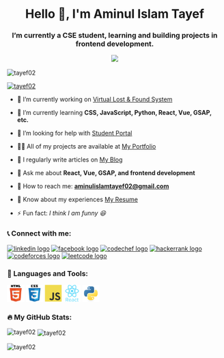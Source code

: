 <h1 align="center">Hello 👋, I'm Aminul Islam Tayef</h1>
<h3 align="center">I’m currently a CSE student, learning and building projects in frontend development.</h3>

<div align="center">
  <img height="150" src="https://media.giphy.com/media/M9gbBd9nbDrOTu1Mqx/giphy.gif"  />
</div>

<p align="left"> <img src="https://komarev.com/ghpvc/?username=tayef02&label=Profile%20views&color=0e75b6&style=flat" alt="tayef02" /> </p>

<p align="left"> <a href="https://github.com/ryo-ma/github-profile-trophy"><img src="https://github-profile-trophy.vercel.app/?username=tayef02" alt="tayef02" /></a> </p>

- 🔭 I’m currently working on [Virtual Lost & Found System](https://docs.google.com/document/d/1hVktm4MB1OkxgRIqHOczk5Nvup3o1FiMHzv0dSNi0NQ/edit?usp=sharing)

- 🌱 I’m currently learning **CSS, JavaScript, Python, React, Vue, GSAP, etc.**

- 🤝 I’m looking for help with [Student Portal](https://docs.google.com/document/d/1hVktm4MB1OkxgRIqHOczk5Nvup3o1FiMHzv0dSNi0NQ/edit?usp=sharing)

- 👨‍💻 All of my projects are available at [My Portfolio](#)

- 📝 I regularly write articles on [My Blog](#)

- 💬 Ask me about **React, Vue, GSAP, and frontend development**

- 💌 How to reach me: **aminulislamtayef02@gmail.com**

- 📝 Know about my experiences [My Resume](#)

- ⚡ Fun fact: *I think I am funny 😆*

### 📞 Connect with me:
<p align="left">
<a href="https://linkedin.com/in/aminulislamtayef" target="blank"><img src="https://img.shields.io/static/v1?message=LinkedIn&logo=linkedin&label=&color=0077B5&logoColor=white&labelColor=&style=for-the-badge" height="25" alt="linkedin logo" /></a>
<a href="https://fb.com/mdaminul.islamtayef" target="blank"><img src="https://img.shields.io/static/v1?message=Facebook&logo=facebook&label=&color=1877F2&logoColor=white&labelColor=&style=for-the-badge" height="25" alt="facebook logo" /></a>
<a href="https://www.codechef.com/users/tayef02" target="blank"><img src="https://img.shields.io/static/v1?message=CodeChef&logo=codechef&label=&color=5A5A5A&logoColor=white&labelColor=&style=for-the-badge" height="25" alt="codechef logo" /></a>
<a href="https://www.hackerrank.com/aminulislamtayef02" target="blank"><img src="https://img.shields.io/static/v1?message=HackerRank&logo=hackerrank&label=&color=2EC866&logoColor=white&labelColor=&style=for-the-badge" height="25" alt="hackerrank logo" /></a>
<a href="https://codeforces.com/profile/aminul_islam_tayef" target="blank"><img src="https://img.shields.io/static/v1?message=CodeForces&logo=codeforces&label=&color=1F8ACB&logoColor=white&labelColor=&style=for-the-badge" height="25" alt="codeforces logo" /></a>
<a href="https://www.leetcode.com/aminul_islam_tayef" target="blank"><img src="https://img.shields.io/static/v1?message=LeetCode&logo=leetcode&label=&color=FFA116&logoColor=white&labelColor=&style=for-the-badge" height="25" alt="leetcode logo" /></a>
</p>

### 🔧 Languages and Tools:
<p align="left">
  <img src="https://raw.githubusercontent.com/devicons/devicon/master/icons/html5/html5-original-wordmark.svg" alt="html5" width="40" height="40"/>
  <img src="https://raw.githubusercontent.com/devicons/devicon/master/icons/css3/css3-original-wordmark.svg" alt="css3" width="40" height="40"/>
  <img src="https://raw.githubusercontent.com/devicons/devicon/master/icons/javascript/javascript-original.svg" alt="javascript" width="40" height="40"/>
  <img src="https://raw.githubusercontent.com/devicons/devicon/master/icons/react/react-original-wordmark.svg" alt="react" width="40" height="40"/>
  <img src="https://raw.githubusercontent.com/devicons/devicon/master/icons/python/python-original.svg" alt="python" width="40" height="40"/>
</p>

### 🔥 My GitHub Stats:
<p><img align="left" src="https://github-readme-stats.vercel.app/api/top-langs?username=tayef02&show_icons=true&locale=en&layout=compact" alt="tayef02" /></p>
<p>&nbsp;<img align="center" src="https://github-readme-stats.vercel.app/api?username=tayef02&show_icons=true&locale=en" alt="tayef02" /></p>
<p><img align="center" src="https://github-readme-streak-stats.herokuapp.com/?user=tayef02&" alt="tayef02" /></p>
